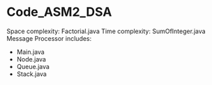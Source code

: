 # Code_ASM2_DSA
Space complexity: Factorial.java
Time complexity: SumOfInteger.java
Message Processor includes:
- Main.java
- Node.java
- Queue.java
- Stack.java

